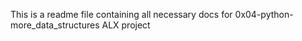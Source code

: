 This is a readme file containing all necessary docs for 0x04-python-more_data_structures ALX project
